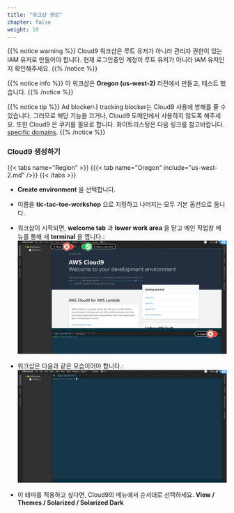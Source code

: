 ```yaml
---
title: "워크샵 생성"
chapter: false
weight: 10
---
```


{{% notice warning %}}
Cloud9 워크샵은 루트 유저가 아니라 관리자 권한이 있는 IAM 유저로 만들어야 합니다. 현재 로그인중인 계정이 루트 유저가 아니라 IAM 유저인지 확인해주세요.
{{% /notice %}}

{{% notice info %}}
이 워크샵은 **Oregon (us-west-2)** 리전에서 만들고, 테스트 했습니다.
{{% /notice %}}

{{% notice tip %}}
Ad blocker나 tracking blocker는 Cloud9 사용에 방해를 줄 수 있습니다. 그러므로 해당 기능을 끄거나, Cloud9 도메인에서 사용하지 않도록 해주세요.
또한 Cloud9 은 쿠키를 필요로 합니다. 화이트리스팅은 다음 링크를 참고바랍니다. [specific domains]( https://docs.aws.amazon.com/cloud9/latest/user-guide/troubleshooting.html#troubleshooting-env-loading).
{{% /notice %}}

### Cloud9 생성하기
{{< tabs name="Region" >}}
{{{< tab name="Oregon" include="us-west-2.md" />}}
{{< /tabs >}}

- **Create environment** 을 선택합니다. 
- 이름을 **tic-tac-toe-workshop** 으로 지정하고 나머지는 모두 기본 옵션으로 둡니다.
- 워크샵이 시작되면, **welcome tab** 과 **lower work area** 을 닫고 메인 작업창 메뉴를 통해 새 **terminal** 을 엽니다.:
![c9before](/images/c9before.png)

- 워크샵은 다음과 같은 모습이어야 합니다.:
![c9after](/images/c9after.png)

- 이 테마를 적용하고 싶다면, Cloud9의 메뉴에서 순서대로 선택하세요. **View / Themes / Solarized / Solarized Dark**
